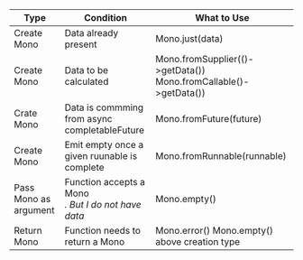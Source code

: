 
| Type | Condition | What to Use
|--|--|--|
| Create Mono |Data already present  | Mono.just(data) 
|Create Mono | Data to be calculated | Mono.fromSupplier(()->getData())   Mono.fromCallable()->getData())
Crate Mono | Data is commming from async completableFuture | Mono.fromFuture(future)
Create Mono| Emit empty once a given ruunable is complete | Mono.fromRunnable(runnable)
Pass Mono as argument | Function accepts a Mono<Address>. But I do not have data | Mono.empty()
Return Mono | Function needs to return a Mono | Mono.error() Mono.empty() above creation type
